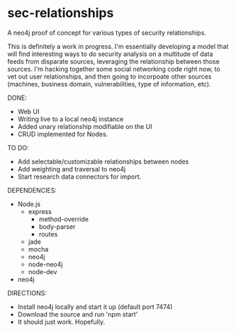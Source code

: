 sec-relationships
=================

A neo4j proof of concept for various types of security relationships.

This is definitely a work in progress. I'm essentially developing a model that will find interesting ways to do security
analysis on a multitude of data feeds from disparate sources, leveraging the relationship between those sources. I'm hacking
together some social networking code right now, to vet out user relationships, and then going to incorpoate other sources
(machines, business domain, vulnerabilities, type of information, etc).

DONE: 
- Web UI 
- Writing live to a local neo4j instance
- Added unary relationship modifiable on the UI
- CRUD implemented for Nodes.

TO DO:
- Add selectable/customizable relationships between nodes
- Add weighting and traversal to neo4j
- Start research data connectors for import.

DEPENDENCIES:
- Node.js
	- express
		- method-override
		- body-parser
		- routes
	- jade
	- mocha
	- neo4j
	- node-neo4j
	- node-dev
- neo4j

DIRECTIONS:
- Install neo4j locally and start it up (default port 7474)
- Download the source and run 'npm start'
- It should just work. Hopefully.
